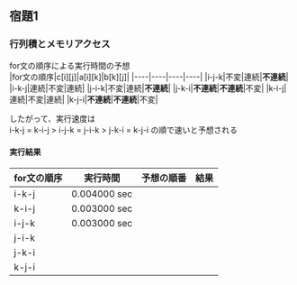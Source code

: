 ## 宿題1
### 行列積とメモリアクセス

for文の順序による実行時間の予想  
|for文の順序|c[i][j]|a[i][k]|b[k][j]|
|----|----|----|----|
|i-j-k|不変|連続|**不連続**|
|i-k-j|連続|不変|連続|
|j-i-k|不変|連続|**不連続**|
|j-k-i|**不連続**|**不連続**|不変|
|k-i-j|連続|不変|連続|
|k-j-i|**不連続**|**不連続**|不変|

したがって、実行速度は  
i-k-j = k-i-j > i-j-k = j-i-k > j-k-i = k-j-i の順で速いと予想される  

#### 実行結果
|for文の順序|実行時間|予想の順番|結果|
|----|----|----|----|
|i-k-j|0.004000 sec|||
|k-i-j|0.003000 sec|||
|i-j-k|0.003000 sec|||
|j-i-k||||
|j-k-i||||
|k-j-i||||
